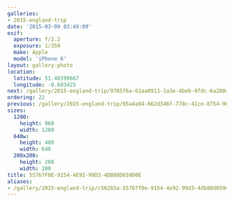 ```yaml
---
galleries:
- 2015-england-trip
date: '2015-03-09 03:49:09'
exif:
  aperture: f/2.2
  exposure: 1/359
  make: Apple
  model: 'iPhone 6'
layout: gallery-photo
location:
  latitude: 51.48399667
  longitude: -0.603425
next: /gallery/2015-england-trip/9705f6a-61aa0911-1a3e-4beb-9fdc-6a280ad49ced
ordering: 22
previous: /gallery/2015-england-trip/65a4a84-662d346f-778c-41ce-8754-90744c250cb3
sizes:
  1280:
    height: 960
    width: 1280
  640w:
    height: 480
    width: 640
  200x200:
    height: 200
    width: 200
title: 55767F0E-9154-4E92-99D3-4DB88D659D0E
aliases:
- /gallery/2015-england-trip/c562b5a-55767f0e-9154-4e92-99d3-4db88d659d0e.html
---
```

